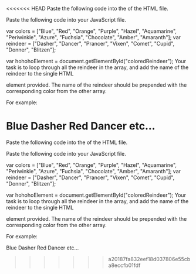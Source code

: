 <<<<<<< HEAD
Paste the following code into the <body> of the HTML file.

<div id="coloredReindeer"></div>
Paste the following code into your JavaScript file.

var colors = ["Blue", "Red", "Orange", "Purple", "Hazel", "Aquamarine", "Periwinkle", "Azure", "Fuchsia", "Chocolate", "Amber", "Amaranth"];
var reindeer = ["Dasher", "Dancer", "Prancer", "Vixen", "Comet", "Cupid", "Donner", "Blitzen"];


var hohohoElement = document.getElementById("coloredReindeer");
Your task is to loop through all the reindeer in the array, and add the name of the reindeer to the single HTML <div> element provided. The name of the reindeer should be prepended with the corresponding color from the other array.

For example:

Blue Dasher
Red Dancer
etc...
=======
Paste the following code into the <body> of the HTML file.

<div id="coloredReindeer"></div>
Paste the following code into your JavaScript file.

var colors = ["Blue", "Red", "Orange", "Purple", "Hazel", "Aquamarine", "Periwinkle", "Azure", "Fuchsia", "Chocolate", "Amber", "Amaranth"];
var reindeer = ["Dasher", "Dancer", "Prancer", "Vixen", "Comet", "Cupid", "Donner", "Blitzen"];


var hohohoElement = document.getElementById("coloredReindeer");
Your task is to loop through all the reindeer in the array, and add the name of the reindeer to the single HTML <div> element provided. The name of the reindeer should be prepended with the corresponding color from the other array.

For example:

Blue Dasher
Red Dancer
etc...
>>>>>>> a20187fa832eef18d037806e55cba8eccfb01fdf
